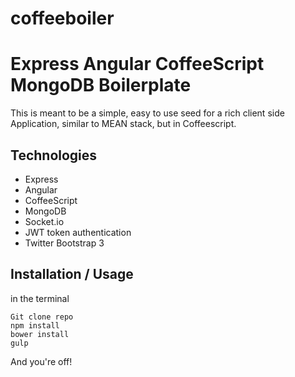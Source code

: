 coffeeboiler
============

# Express Angular CoffeeScript MongoDB Boilerplate
This is meant to be a simple, easy to use seed for a rich client side Application, similar to MEAN stack, but in Coffeescript.


## Technologies

- Express
- Angular
- CoffeeScript
- MongoDB
- Socket.io
- JWT token authentication
- Twitter Bootstrap 3

## Installation / Usage

in the terminal
```terminal
Git clone repo
npm install
bower install
gulp
```

And you're off!
